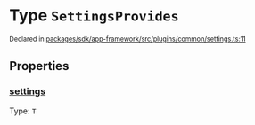 # Type `SettingsProvides`
<sub>Declared in [packages/sdk/app-framework/src/plugins/common/settings.ts:11](https://github.com/dxos/dxos/blob/f2f84db18/packages/sdk/app-framework/src/plugins/common/settings.ts#L11)</sub>




## Properties
### [settings](https://github.com/dxos/dxos/blob/f2f84db18/packages/sdk/app-framework/src/plugins/common/settings.ts#L12)
Type: <code>T</code>





